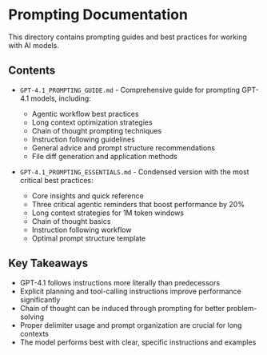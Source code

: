 # Prompting Documentation

This directory contains prompting guides and best practices for working with AI models.

## Contents

- `GPT-4.1_PROMPTING_GUIDE.md` - Comprehensive guide for prompting GPT-4.1 models, including:
  - Agentic workflow best practices
  - Long context optimization strategies
  - Chain of thought prompting techniques
  - Instruction following guidelines
  - General advice and prompt structure recommendations
  - File diff generation and application methods

- `GPT-4.1_PROMPTING_ESSENTIALS.md` - Condensed version with the most critical best practices:
  - Core insights and quick reference
  - Three critical agentic reminders that boost performance by 20%
  - Long context strategies for 1M token windows
  - Chain of thought basics
  - Instruction following workflow
  - Optimal prompt structure template

## Key Takeaways

- GPT-4.1 follows instructions more literally than predecessors
- Explicit planning and tool-calling instructions improve performance significantly  
- Chain of thought can be induced through prompting for better problem-solving
- Proper delimiter usage and prompt organization are crucial for long contexts
- The model performs best with clear, specific instructions and examples